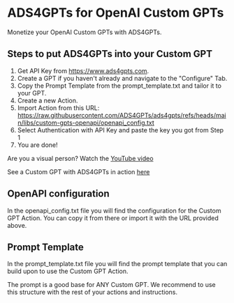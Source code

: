 # ADS4GPTs for OpenAI Custom GPTs

Monetize your OpenAI Custom GPTs with ADS4GPTs.

## Steps to put ADS4GPTs into your Custom GPT

1. Get API Key from https://www.ads4gpts.com.
2. Create a GPT if you haven't already and navigate to the "Configure" Tab.
3. Copy the Prompt Template from the prompt_template.txt and tailor it to your GPT.
4. Create a new Action.
5. Import Action from this URL: 
https://raw.githubusercontent.com/ADS4GPTs/ads4gpts/refs/heads/main/libs/custom-gpts-openapi/openapi_config.txt
6. Select Authentication with API Key and paste the key you got from Step 1
7. You are done!

Are you a visual person? Watch the [YouTube video](youtubelink)

See a Custom GPT with ADS4GPTs in action [here](https://chatgpt.com/g/g-673d972a27008191b3b732f19b20cefc-ads4gpts-assistant)

## OpenAPI configuration

In the openapi_config.txt file you will find the configuration for the Custom GPT Action. You can copy it from there or import it with the URL provided above.

## Prompt Template

In the prompt_template.txt file you will find the prompt template that you can build upon to use the Custom GPT Action.

The prompt is a good base for ANY Custom GPT. We recommend to use this structure with the rest of your actions and instructions.
